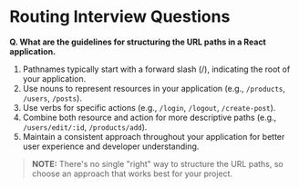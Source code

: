 # Routing Interview Questions

**Q. What are the guidelines for structuring the URL paths in a React application.**

1. Pathnames typically start with a forward slash (/), indicating the root of your application.
2. Use nouns to represent resources in your application (e.g., `/products`, `/users`, `/posts`).
3. Use verbs for specific actions (e.g., `/login`, `/logout`, `/create-post`).
4. Combine both resource and action for more descriptive paths (e.g., `/users/edit/:id`, `/products/add`).
5. Maintain a consistent approach throughout your application for better user experience and developer understanding.

> **NOTE:** There's no single "right" way to structure the URL paths, so choose an approach that works best for your project.
